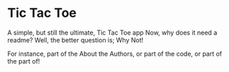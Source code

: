 # Tic Tac Toe



A simple, but still the ultimate, Tic Tac Toe app
Now, why does it need a readme? Well, the better question is; Why Not!



For instance, part of the About the Authors, or part of the code, or part of the part of! 

